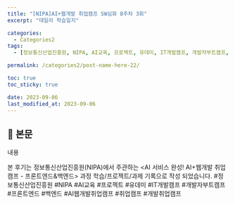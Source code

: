 ```yaml
---
title: "[NIPA]AI+웹개발 취업캠프 SW심화 8주차 3회"
excerpt: "데일리 학습일지"

categories:
  - Categories2
tags:
  - [정보통신산업진흥원, NIPA, AI교육, 프로젝트, 유데미, IT개발캠프, 개발자부트캠프, 프론트엔드, 백엔드, AI웹개발취업캠프, 취업캠프, 개발취업캠프]

permalink: /categories2/post-name-here-22/

toc: true
toc_sticky: true

date: 2023-09-06
last_modified_at: 2023-09-06
---
```


## 🦥 본문
내용

  본 후기는 정보통신산업진흥원(NIPA)에서 주관하는 <AI 서비스 완성! AI+웹개발 취업캠프 - 프론트엔드&백엔드> 과정 학습/프로젝트/과제 기록으로 작성 되었습니다. #정보통신산업진흥원 #NIPA #AI교육 #프로젝트 #유데미 #IT개발캠프 #개발자부트캠프 #프론트엔드 #백엔드 #AI웹개발취업캠프 #취업캠프 #개발취업캠프   
